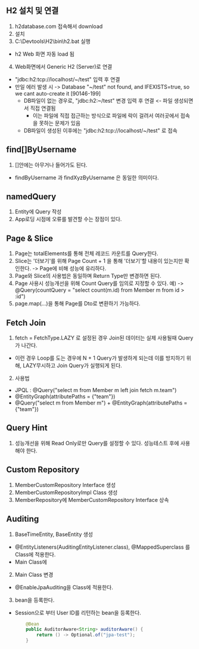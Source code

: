 ## H2 설치 및 연결
1. h2database.com 접속해서 download
2. 설치
3. C:\Devtools\H2\bin\h2.bat 실행
  - h2 Web 화면 자동 load 됨
4. Web화면에서 Generic H2 (Server)로 연결
  - "jdbc:h2:tcp://localhost/~/test" 입력 후 연결
  - 만일 에러 발생 시 -> Database "~/test" not found, and IFEXISTS=true, so we cant auto-create it [90146-199]
    - DB파일이 없는 경우로, "jdbc:h2:~/test" 변경 입력 후 연결 <- 파일 생성되면서 직접 연결됨
      - 이는 파일에 직접 접근하는 방식으로 파일에 락이 걸려서 여러곳에서 접속을 못하는 문제가 있음
    - DB파일이 생성된 이후에는 "jdbc:h2:tcp://localhost/~/test" 로 접속

## find[]ByUsername
1. []안에는 아무거나 들어가도 된다.
  - findByUsername 과 findXyzByUsername 은 동일한 의미이다.

## namedQuery
1. Entity에 Query 작성
2. App로딩 시점에 오류를 발견할 수는 장점이 있다.

## Page & Slice
1. Page는 totalElements를 통해 전체 레코드 카운트를 Query한다.
2. Slice는 '더보기'를 위해 Page Count + 1 을 통해 '더보기'할 내용이 있는지만 확인한다. -> Page에 비해 성능에 유리하다.
3. Page와 Slice의 사용법은 동일하며 Return Type만 변경하면 된다.
4. Page 사용시 성능개선을 위해 Count Query를 임의로 지정할 수 있다. 예) -> @Query(countQuery = "select count(m.id) from Member m from id > :id")
5. page.map(...)을 통해 Page를 Dto로 변환하기 가능하다.

## Fetch Join
1. fetch = FetchType.LAZY 로 설정된 경우 Join된 데이터는 실제 사용될때 Query가 나간다.
  - 이런 경우 Loop를 도는 경우에 N + 1 Query가 발생하게 되는데 이를 방지하기 위해, LAZY무시하고 Join Query가 실행되게 된다.
2. 사용법
  - JPQL : @Query("select m from Member m left join fetch m.team")
  - @EntityGraph(attributePaths = {"team"})
  - @Query("select m from Member m") + @EntityGraph(attributePaths = {"team"})

## Query Hint
1. 성능개선을 위해 Read Only로만 Query를 설정할 수 있다. 성능테스트 후에 사용해야 한다.

## Custom Repository
1. MemberCustomRepository Interface 생성
2. MemberCustomRepositoryImpl Class 생성
3. MemberRepository에 MemberCustomRepository Interface 상속

## Auditing 
1. BaseTimeEntity, BaseEntity 생성 
  - @EntityListeners(AuditingEntityListener.class), @MappedSuperclass 를 Class에 적용한다.
  - Main Class에 
2. Main Class 변경
  - @EnableJpaAuditing을 Class에 적용한다. 
3. bean을 등록한다.
  - Session으로 부터 User ID를 리턴하는 bean을 등록한다.
    ```java
        @Bean
        public AuditorAware<String> auditorAware() {
            return () -> Optional.of("jpa-test");
        }
    ```
